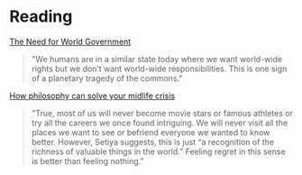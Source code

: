 # Reading

[The Need for World Government](https://kk.org/thetechnium/the-need-for-world-government/)

> "We humans are in a similar state today where we want world-wide rights but we don’t want world-wide responsibilities. This is one sign of a planetary tragedy of the commons."

[How philosophy can solve your midlife crisis](https://news.mit.edu/2017/how-philosophy-can-solve-your-midlife-crisis-1003)

> "True, most of us will never become movie stars or famous athletes or try all the careers we once found intriguing. We will never visit all the places we want to see or befriend everyone we wanted to know better. However, Setiya suggests, this is just “a recognition of the richness of valuable things in the world.” Feeling regret in this sense is better than feeling nothing."